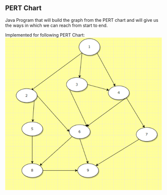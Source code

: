 ## PERT Chart
Java Program that will build the graph from the PERT chart and will give us the ways in which we can reach from start to end.

Implemented for following PERT Chart:
![Pert Chart](https://github.com/milan-vishnoi/Practice_Programs/blob/main/Java/pertChart/image.png)
